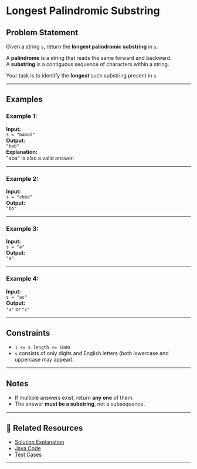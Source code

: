 # Longest Palindromic Substring

## Problem Statement

Given a string `s`, return the **longest palindromic substring** in `s`.

A **palindrome** is a string that reads the same forward and backward.  
A **substring** is a contiguous sequence of characters within a string.

Your task is to identify the **longest** such substring present in `s`.

---

## Examples

### Example 1:
**Input:**  
`s = "babad"`  
**Output:**  
`"bab"`  
**Explanation:**  
"aba" is also a valid answer.

---

### Example 2:
**Input:**  
`s = "cbbd"`  
**Output:**  
`"bb"`

---

### Example 3:
**Input:**  
`s = "a"`  
**Output:**  
`"a"`

---

### Example 4:
**Input:**  
`s = "ac"`  
**Output:**  
`"a"` or `"c"`

---

## Constraints

- `1 <= s.length <= 1000`
- `s` consists of only digits and English letters (both lowercase and uppercase may appear).

---

## Notes

- If multiple answers exist, return **any one** of them.
- The answer **must be a substring**, not a subsequence.

---

## 🔗 Related Resources

- [Solution Explanation](LongestPalindromicSubstringSolution.md)
- [Java Code](LongestPalindromicSubstring.java)
- [Test Cases](LongestPalindromicSubstringTest.java)

---
